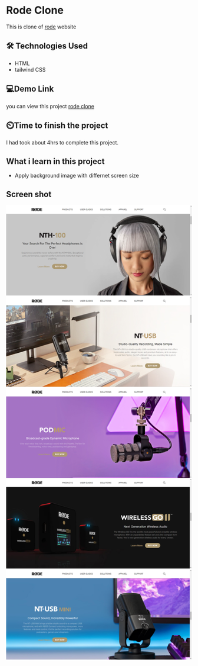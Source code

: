# Rode Clone

This is clone of [rode](https://rode.com/en) website 

## 🛠 Technologies Used
- HTML
- tailwind CSS 

## 💻Demo Link 

 you can view this project [rode clone](https://harshadbirajdar.github.io/rode-clone/)

## ⏲️Time to finish the project

 I had took about 4hrs to complete this project.

## What i learn in this project

-   Apply background image with differnet screen size

## Screen shot

![Screen shot2](./screenshot/Screenshot_2.png)
![Screen shot3](./screenshot/Screenshot_3.png)
![Screen shot4](./screenshot/Screenshot_4.png)
![Screen shot5](./screenshot/Screenshot_5.png)
![Screen shot6](./screenshot/Screenshot_6.png)